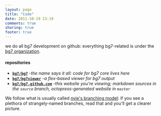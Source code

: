 ```yaml
---
layout: page
title: "Code"
date: 2011-10-19 13:19
comments: true
sharing: true
footer: true
---
```


we do all bg7 development on github: everything bg7-related is under the [bg7 organization](http://github.com/bg7/).

#### repositories ####

* [**`bg7/bg7`**](http://github.com/bg7/bg7) _-the name says it all: code for bg7 core lives here_
* [**`bg7/bg7viewer`**](http://github.com/bg7/bg7viewer) _-a flex-based viewer for bg7 output_
* [**`bg7/bg7.github.com`**](http://github.com/bg7/bg7.github.com) _-this website you're viewing; markdown sources in the `source` branch, octopress-generated website in `master`_

 We follow what is usually called [nvie's branching model](http://nvie.com/posts/a-successful-git-branching-model/): if you see a plethora of strangely-named branches, read that and you'll get a clearer picture.